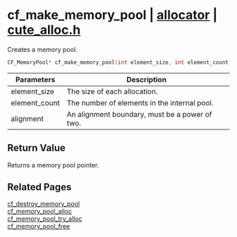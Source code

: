 # cf_make_memory_pool | [allocator](https://github.com/RandyGaul/cute_framework/blob/master/docs/allocator_readme.md) | [cute_alloc.h](https://github.com/RandyGaul/cute_framework/blob/master/include/cute_alloc.h)

Creates a memory pool.

```cpp
CF_MemoryPool* cf_make_memory_pool(int element_size, int element_count, int alignment);
```

Parameters | Description
--- | ---
element_size | The size of each allocation.
element_count | The number of elements in the internal pool.
alignment | An alignment boundary, must be a power of two.

## Return Value

Returns a memory pool pointer.

## Related Pages

[cf_destroy_memory_pool](https://github.com/RandyGaul/cute_framework/blob/master/docs/allocator/cf_destroy_memory_pool.md)  
[cf_memory_pool_alloc](https://github.com/RandyGaul/cute_framework/blob/master/docs/allocator/cf_memory_pool_alloc.md)  
[cf_memory_pool_try_alloc](https://github.com/RandyGaul/cute_framework/blob/master/docs/allocator/cf_memory_pool_try_alloc.md)  
[cf_memory_pool_free](https://github.com/RandyGaul/cute_framework/blob/master/docs/allocator/cf_memory_pool_free.md)  
